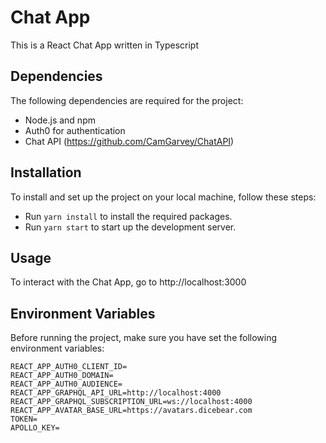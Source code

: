 # Chat App

This is a React Chat App written in Typescript

## Dependencies

The following dependencies are required for the project:

- Node.js and npm
- Auth0 for authentication
- Chat API (https://github.com/CamGarvey/ChatAPI)

## Installation

To install and set up the project on your local machine, follow these steps:

- Run `yarn install` to install the required packages.
- Run `yarn start` to start up the development server.

## Usage

To interact with the Chat App, go to http://localhost:3000

## Environment Variables

Before running the project, make sure you have set the following environment variables:

```
REACT_APP_AUTH0_CLIENT_ID=
REACT_APP_AUTH0_DOMAIN=
REACT_APP_AUTH0_AUDIENCE=
REACT_APP_GRAPHQL_API_URL=http://localhost:4000
REACT_APP_GRAPHQL_SUBSCRIPTION_URL=ws://localhost:4000
REACT_APP_AVATAR_BASE_URL=https://avatars.dicebear.com
TOKEN=
APOLLO_KEY=
```
